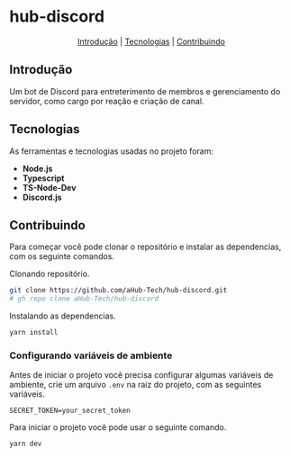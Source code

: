 # hub-discord

<p align="center">
  <a href="#introdução">Introdução</a> |
  <a href="#tecnologias">Tecnologias</a> |
  <a href="#contribuindo">Contribuindo</a>
</p>

## Introdução
Um bot de Discord para entreterimento de membros e gerenciamento do servidor, como cargo por reação e criação de canal.

## Tecnologias
As ferramentas e tecnologias usadas no projeto foram:

- **Node.js**
- **Typescript**
- **TS-Node-Dev**
- **Discord.js**

## Contribuindo
Para começar você pode clonar o repositório e instalar as dependencias, com os seguinte comandos.

Clonando repositório.
```bash
git clone https://github.com/aHub-Tech/hub-discord.git
# gh repo clone aHub-Tech/hub-discord
```

Instalando as dependencias.
```bash
yarn install
```

### Configurando variáveis de ambiente
Antes de iniciar o projeto você precisa configurar algumas variáveis de ambiente, crie um arquivo `.env` na raiz do projeto, com as seguintes variáveis.
```env
SECRET_TOKEN=your_secret_token
```

Para iniciar o projeto você pode usar o seguinte comando.
```bash
yarn dev
```
